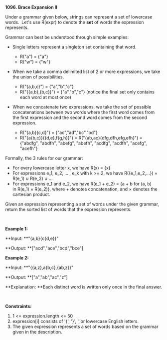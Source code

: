 **1096. Brace Expansion II**

Under a grammar given below, strings can represent a set of lowercase words.  Let's use R(expr) to denote the **set** of words the expression represents.

Grammar can best be understood through simple examples:

- Single letters represent a singleton set containing that word.
    - R("a") = {"a"}
    - R("w") = {"w"}

- When we take a comma delimited list of 2 or more expressions, we take the union of possibilities.
    - R("{a,b,c}") = {"a","b","c"}
    - R("{{a,b},{b,c}}") = {"a","b","c"} (notice the final set only contains each word at most once)

- When we concatenate two expressions, we take the set of possible concatenations between two words where the first word comes from the first expression and the second word comes from the second expression.
    - R("{a,b}{c,d}") = {"ac","ad","bc","bd"}
    - R("{a{b,c}}{{d,e},f{g,h}}") = R("{ab,ac}{dfg,dfh,efg,efh}") = {"abdfg", "abdfh", "abefg", "abefh", "acdfg", "acdfh", "acefg", "acefh"}

Formally, the 3 rules for our grammar:

- For every lowercase letter x, we have R(x) = {x}
- For expressions e_1, e_2, ... , e_k with k &gt;= 2, we have R({e_1,e_2,...}) = R(e_1) ∪ R(e_2) ∪ ...
- For expressions e_1 and e_2, we have R(e_1 + e_2) = {a + b for (a, b) in R(e_1) × R(e_2)}, where + denotes concatenation, and × denotes the cartesian product.

Given an expression representing a set of words under the given grammar, return the sorted list of words that the expression represents.

 

**Example 1:**

**Input: **"{a,b}{c{d,e}}"

**Output: **["acd","ace","bcd","bce"]

**Example 2:**

**Input: **"{{a,z},a{b,c},{ab,z}}"

**Output: **["a","ab","ac","z"]

**Explanation: **Each distinct word is written only once in the final answer.

 

**Constraints:**

1. 1 &lt;= expression.length &lt;= 50
2. expression[i] consists of '{', '}', ','or lowercase English letters.
3. The given expression represents a set of words based on the grammar given in the description.
